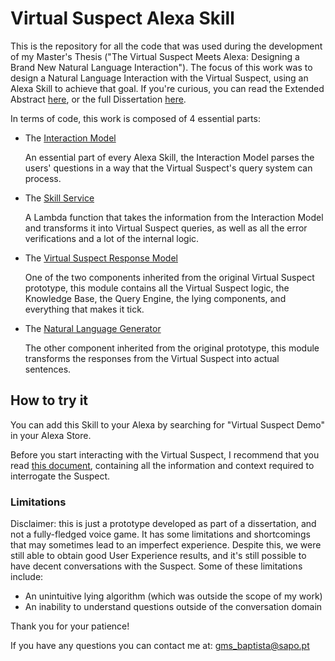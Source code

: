 # Virtual Suspect Alexa Skill

This is the repository for all the code that was used during the development of my Master's Thesis ("The Virtual Suspect Meets Alexa: Designing a Brand New Natural Language Interaction").
The focus of this work was to design a Natural Language Interaction with the Virtual Suspect, using an Alexa Skill to achieve that goal.
If you're curious, you can read the Extended Abstract [here](/tree/master/docs/Resumo_Alargado_Goncalo_Baptista.pdf), or the full Dissertation [here](/tree/master/docs/Dissertacao_Goncalo_Baptista.pdf).

In terms of code, this work is composed of 4 essential parts:

 - The [Interaction Model](../model)
 
     An essential part of every Alexa Skill, the Interaction Model parses the users' questions in a way that the Virtual Suspect's query system can process.
	 
 - The [Skill Service](../VirtualSuspectLamda)
 
     A Lambda function that takes the information from the Interaction Model and transforms it into Virtual Suspect queries, as well as all the error verifications and a lot of the internal logic.
	 
 - The [Virtual Suspect Response Model](../VirtualSuspect)
 
     One of the two components inherited from the original Virtual Suspect prototype, this module contains all the Virtual Suspect logic, the Knowledge Base, the Query Engine, the lying components, and everything that makes it tick.	
	
 - The [Natural Language Generator](../VirtualSuspectNaturalLanguage)
 
     The other component inherited from the original prototype, this module transforms the responses from the Virtual Suspect into actual sentences.
	 
## How to try it

You can add this Skill to your Alexa by searching for "Virtual Suspect Demo" in your Alexa Store.

Before you start interacting with the Virtual Suspect, I recommend that you read [this document](https://docs.google.com/document/d/1fLmwlODrWwCj-fKYrzdj9xXMwXVt9U2qY7ZSw8JDmxM/edit?usp=sharing), containing all the information and context required to interrogate the Suspect.

### Limitations

Disclaimer: this is just a prototype developed as part of a dissertation, and not a fully-fledged voice game. It has some limitations and shortcomings that may sometimes lead to an imperfect experience. Despite this, we were still able to obtain good User Experience results, and it's still possible to have decent conversations with the Suspect.
Some of these limitations include:
 - An unintuitive lying algorithm (which was outside the scope of my work)
 - An inability to understand questions outside of the conversation domain

Thank you for your patience!

If you have any questions you can contact me at: gms_baptista@sapo.pt